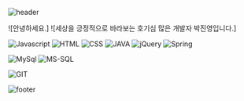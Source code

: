 ![header](https://capsule-render.vercel.app/api?type=waving&color=auto&height=300&section=header&text=Welcome&fontSize=90&animation=fadeIn&fontAlignY=38&desc=Hecarim's%20GitHub%20Profile&descAlignY=51&descAlign=62)

![안녕하세요.]
![세상을 긍정적으로 바라보는 호기심 많은 개발자 박진영입니다.]

![Javascript](https://img.shields.io/badge/JavaScript-F7DF1E?style=for-the-badge&logo=JavaScript&logoColor=white)
![HTML](https://img.shields.io/badge/HTML-239120?style=for-the-badge&logo=html5&logoColor=white)
![CSS](https://img.shields.io/badge/CSS-239120?&style=for-the-badge&logo=css3&logoColor=white)
![JAVA](https://img.shields.io/badge/Java-ED8B00?style=for-the-badge&logo=openjdk&logoColor=white)
![jQuery](https://img.shields.io/badge/jQuery-0769AD?style=for-the-badge&logo=jquery&logoColor=white)
![Spring](https://img.shields.io/badge/Spring-6DB33F?style=for-the-badge&logo=spring&logoColor=white)

![MySql](https://img.shields.io/badge/MySQL-00000F?style=for-the-badge&logo=mysql&logoColor=white)
![MS-SQL](https://img.shields.io/badge/Microsoft%20SQL%20Server-CC2927?style=for-the-badge&logo=microsoft%20sql%20server&logoColor=white)

![GIT](https://img.shields.io/badge/GIT-E44C30?style=for-the-badge&logo=git&logoColor=white)


![footer](https://capsule-render.vercel.app/api?type=waving&height=90&section=footer)
